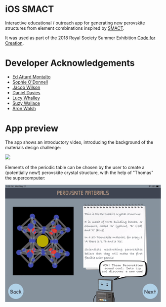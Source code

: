 # iOS SMACT

Interactive educational / outreach app for generating new perovskite structures from element combinations inspired by [SMACT](https://github.com/WMD-group/SMACT).

It was used as part of the 2018 Royal Society Summer Exhibition [Code for Creation](https://royalsociety.org/science-events-and-lectures/2018/summer-science-exhibition/exhibits/code-for-creation/).

# Developer Acknowledgements
- [Ed Attard Montalto](https://www.linkedin.com/in/edward-attard-montalto-875555135/)
- [Sophie O'Donnell](https://github.com/SophieOD)
- [Jacob Wilson](https://github.com/Jnwilson95)
- [Daniel Davies](https://github.com/dandavies99)
- [Lucy Whalley](https://github.com/lucydot)
- [Suzy Wallace](https://github.com/skw32)
- [Aron Walsh](https://github.com/aronwalsh)

# App preview

The app shows an introductory video, introducing the background of the materials design challenge:

![](App_demo_1.gif)

Elements of the periodic table can be chosen by the user to create a (potentially new!) perovskite crystal structure, with the help of "Thomas" the supercomputer:

![](App_demo_2.gif)
